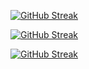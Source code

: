 [![GitHub Streak](https://streak-stats.demolab.com?user=codeshare-ByRakesh&theme=python-dark&hide_border=true&short_numbers=true&date_format=j%20M%5B%20Y%5D)](https://git.io/streak-stats)





<a href="https://git.io/streak-stats"><img src="https://streak-stats.demolab.com?user=codeshare-ByRakesh&theme=deuteranopia-friendly-theme&hide_border=true&short_numbers=true&date_format=j%20M%5B%20Y%5D" alt="GitHub Streak" /></a>






<a href="https://git.io/streak-stats">
    <img src="https://streak-stats.demolab.com?user=codeshare-ByRakesh&theme=deuteranopia-friendly-theme&hide_border=true&short_numbers=true&date_format=j%20M%5B%20Y%5D" alt="GitHub Streak" />
</a>
